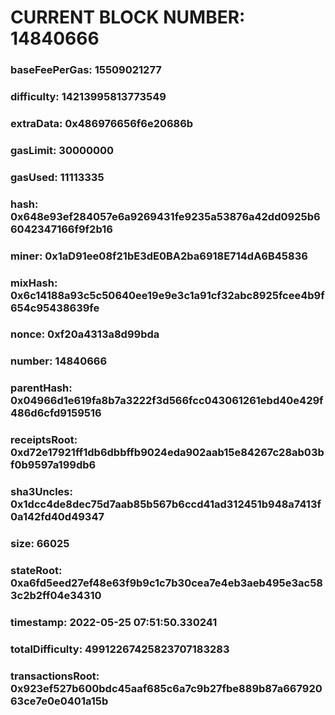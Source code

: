 # CURRENT BLOCK NUMBER: 14840666

### baseFeePerGas: 15509021277
### difficulty: 14213995813773549
### extraData: 0x486976656f6e20686b
### gasLimit: 30000000
### gasUsed: 11113335
### hash: 0x648e93ef284057e6a9269431fe9235a53876a42dd0925b66042347166f9f2b16
### miner: 0x1aD91ee08f21bE3dE0BA2ba6918E714dA6B45836
### mixHash: 0x6c14188a93c5c50640ee19e9e3c1a91cf32abc8925fcee4b9f654c95438639fe
### nonce: 0xf20a4313a8d99bda
### number: 14840666
### parentHash: 0x04966d1e619fa8b7a3222f3d566fcc043061261ebd40e429f486d6cfd9159516
### receiptsRoot: 0xd72e17921ff1db6dbbffb9024eda902aab15e84267c28ab03bf0b9597a199db6
### sha3Uncles: 0x1dcc4de8dec75d7aab85b567b6ccd41ad312451b948a7413f0a142fd40d49347
### size: 66025
### stateRoot: 0xa6fd5eed27ef48e63f9b9c1c7b30cea7e4eb3aeb495e3ac583c2b2ff04e34310
### timestamp: 2022-05-25 07:51:50.330241
### totalDifficulty: 49912267425823707183283
### transactionsRoot: 0x923ef527b600bdc45aaf685c6a7c9b27fbe889b87a66792063ce7e0e0401a15b
